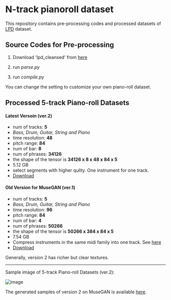# N-track pianoroll dataset

This repository contains pre-processing codes and processed datasets of [LPD](https://github.com/salu133445/lakh-pianoroll-dataset) dataset.

## Source Codes for Pre-processing

1. Download 'lpd_cleansed' from [here](https://github.com/salu133445/lakh-pianoroll-dataset)

2. run *parse.py*
3. run *compile.py*

You can change the setting to customize your own piano-roll dataset.

## Processed 5-track Piano-roll Datasets

#### Latest Versoin (ver.2)

* num of tracks: **5**
* *Bass, Drum, Guitar, String and Piano*
* time resolution: **48**
* pitch range: **84**
* num of bar: **8**
* num of phrases: **34126**
* the shape of the tensor is **34126 x 8 x 48 x 84 x 5**
* 5.12 GB
* select segments with higher qulity. One instrument for one track.
* [Download](https://drive.google.com/file/d/17FBw7c_vrK33_mEgsA919GTSlHoJ7M6T/view?usp=sharing)

#### Old Version for MuseGAN (ver.1)

* num of tracks: **5**
* *Bass, Drum, Guitar, String and Piano*
* time resolution: **96**
* pitch range: **84**
* num of bar: **4**
* num of phrases: **50266**
* the shape of the tensor is **50266 x 384 x 84 x 5**
* 7.54 GB
* Compress instruments in the same midi family into one track. See [here](https://github.com/salu133445/musegan/tree/master/v1/training)
* [Download](https://drive.google.com/file/d/1yj-5CsAwSoj1LHk4QwEQ09VB5fS69Vnq/view?usp=sharing)

Generally, version 2 has richer but clear textures.

--------------
Sample image of 5-track Piano-roll Datasets (ver.2):

![image](https://github.com/wayne391/List-of-Symbolic-Musical-Datasets/blob/master/docs/5-track_pianoroll.PNG)

The generated samples of version 2 on MuseGAN is available [here](sample).
